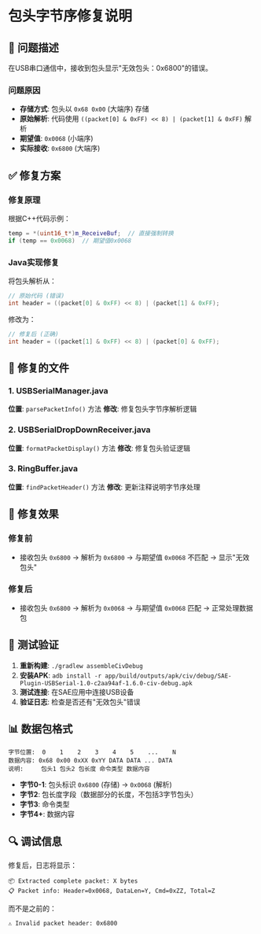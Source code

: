 # 包头字节序修复说明

## 🔧 问题描述

在USB串口通信中，接收到包头显示"无效包头：0x6800"的错误。

### 问题原因
- **存储方式**: 包头以 `0x68 0x00` (大端序) 存储
- **原始解析**: 代码使用 `((packet[0] & 0xFF) << 8) | (packet[1] & 0xFF)` 解析
- **期望值**: `0x0068` (小端序)
- **实际接收**: `0x6800` (大端序)

## ✅ 修复方案

### 修复原理
根据C++代码示例：
```cpp
temp = *(uint16_t*)m_ReceiveBuf;  // 直接强制转换
if (temp == 0x0068)  // 期望值0x0068
```

### Java实现修复
将包头解析从：
```java
// 原始代码 (错误)
int header = ((packet[0] & 0xFF) << 8) | (packet[1] & 0xFF);
```

修改为：
```java
// 修复后 (正确)
int header = ((packet[1] & 0xFF) << 8) | (packet[0] & 0xFF);
```

## 📝 修复的文件

### 1. USBSerialManager.java
**位置**: `parsePacketInfo()` 方法
**修改**: 修复包头字节序解析逻辑

### 2. USBSerialDropDownReceiver.java  
**位置**: `formatPacketDisplay()` 方法
**修改**: 修复包头验证逻辑

### 3. RingBuffer.java
**位置**: `findPacketHeader()` 方法
**修改**: 更新注释说明字节序处理

## 🎯 修复效果

### 修复前
- 接收包头 `0x6800` → 解析为 `0x6800` → 与期望值 `0x0068` 不匹配 → 显示"无效包头"

### 修复后  
- 接收包头 `0x6800` → 解析为 `0x0068` → 与期望值 `0x0068` 匹配 → 正常处理数据包

## 🧪 测试验证

1. **重新构建**: `./gradlew assembleCivDebug`
2. **安装APK**: `adb install -r app/build/outputs/apk/civ/debug/SAE-Plugin-USBSerial-1.0-c2aa94af-1.6.0-civ-debug.apk`
3. **测试连接**: 在SAE应用中连接USB设备
4. **验证日志**: 检查是否还有"无效包头"错误

## 📊 数据包格式

```
字节位置:  0    1    2    3    4    5    ...    N
数据内容: 0x68 0x00 0xXX 0xYY DATA DATA ... DATA
说明:     包头1 包头2 包长度 命令类型 数据内容
```

- **字节0-1**: 包头标识 `0x6800` (存储) → `0x0068` (解析)
- **字节2**: 包长度字段（数据部分的长度，不包括3字节包头）
- **字节3**: 命令类型
- **字节4+**: 数据内容

## 🔍 调试信息

修复后，日志将显示：
```
📦 Extracted complete packet: X bytes
📋 Packet info: Header=0x0068, DataLen=Y, Cmd=0xZZ, Total=Z
```

而不是之前的：
```
⚠️ Invalid packet header: 0x6800
```

